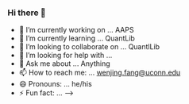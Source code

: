 ### Hi there 👋

- 🔭 I’m currently working on ... AAPS
- 🌱 I’m currently learning ... QuantLib
- 👯 I’m looking to collaborate on ... QuantlLib
- 🤔 I’m looking for help with ...  
- 💬 Ask me about ... Anything
- 📫 How to reach me: ... wenjing.fang@uconn.edu
- 😄 Pronouns: ... he/his
- ⚡ Fun fact: ...
-->

